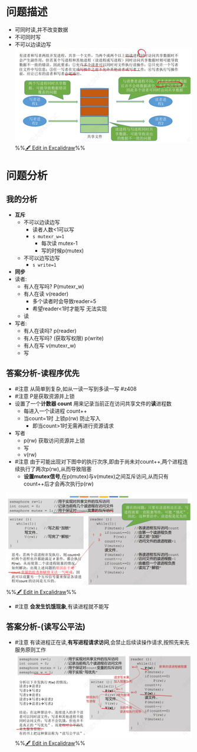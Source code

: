 # 问题描述
- 可同时读,并不改变数据
- 不可同时写
- 不可以边读边写
![](attachments/%E8%AF%BB%E8%80%85-%E5%86%99%E8%80%85%E9%97%AE%E9%A2%98%202022-09-25%2019.11.43.excalidraw.svg)
%%[🖋 Edit in Excalidraw](attachments/%E8%AF%BB%E8%80%85-%E5%86%99%E8%80%85%E9%97%AE%E9%A2%98%202022-09-25%2019.11.43.excalidraw.md)%%

# 问题分析
## 我的分析
- **互斥**
	- 不可以边读边写
		- 读者人数<1可以写
		- `s mutexr_w=1`
			- 每次读 mutex-1
			- 写的时候p(mutex)
	- 不可以边写边写
		- `s write=1`
- **同步**
- 读者:
	- 有人在写吗? P(mutexr_w)
	- 有人在读 v(reader)
		- 多个读者时会导致reader=5
		- 希望reader<1时才能写 无法实现
	- 读
- 写者:
	- 有人在读吗? p(reader)
	- 有人在写吗? (获取写权限) p(write)
	- 有人在写 v(mutexr_w)
	- 写

## 答案分析-读程序优先
- #注意 从简单到复杂,如从一读一写到多读一写 #z408 
- #注意 P是获取资源并上锁
- 设置了一个**计数器 count** 用来记录当前正在访问共享文件的**读**进程数 
	- 每进入一个读进程 count++
	- 当count=1时 上锁p(rw) 防止写入
		- 即当count>1时无需再进行资源请求
- 写者
	- p(rw) 获取访问资源并上锁
	- 写
	- v(rw)
- #注意 由于可能出现对下图中的执行次序,即由于尚未对count++,两个进程连续执行了两次p(rw),从而导致阻塞
	- **设置mutex信号**,在p(mutex)与v(mutex)之间互斥访问,从而只有count++后才会再次执行p(rw)

![](attachments/%E8%AF%BB%E8%80%85-%E5%86%99%E8%80%85%E9%97%AE%E9%A2%98%202022-09-25%2019.32.23.excalidraw.svg)
%%[🖋 Edit in Excalidraw](attachments/%E8%AF%BB%E8%80%85-%E5%86%99%E8%80%85%E9%97%AE%E9%A2%98%202022-09-25%2019.32.23.excalidraw.md)%%
- #注意 **会发生饥饿现象**,有读进程就不能写

## 答案分析-(读写公平法)
- #注意 有读进程正在读,**有写进程请求访问**,会禁止后续读操作请求,按照先来先服务原则工作
![](attachments/%E8%AF%BB%E8%80%85-%E5%86%99%E8%80%85%E9%97%AE%E9%A2%98%202022-09-25%2019.39.19.excalidraw.svg)
%%[🖋 Edit in Excalidraw](attachments/%E8%AF%BB%E8%80%85-%E5%86%99%E8%80%85%E9%97%AE%E9%A2%98%202022-09-25%2019.39.19.excalidraw.md)%%